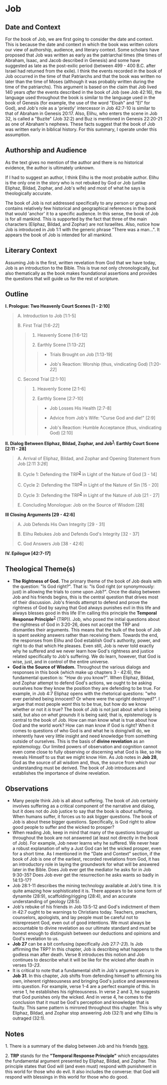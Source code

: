 # Job

## Date and Context
For the book of Job, we are first going to consider the date and context. This is because the date and context in which the book was written colors our view of authorship, audience, and literary context. Some scholars have proposed that Job was written as early as the patriarchal times (the times of Abraham, Isaac, and Jacob described in Genesis) and some have suggested as late as the post-exilic period (between 499 - 400 B.C. after Israel had returned from the exile). I think the events recorded in the book of Job occurred in the time of that Patriarchs and that the book was written no later than the time of Moses (although it was probably written during the time of the patriarchs). This argument is based on the claim that Job lived 140 years *after* the events described in the book of Job (see Job 42:16), the language used throughout the book is similar to the language used in the book of Genesis (for example, the use of the word "Eloah" and "El" for God), and Job's role as a 'priestly' intercessor in Job 42:7-10 is similar to that of Abraham in Genesis 20:17. Also, Elihu, who enters the scene in Job 32, is called a "Buzite" (Job 32:2) and Buz is mentioned in Genesis 22:20-21 as one of Abraham's nephews. These facts suggest that the book of Job was written early in biblical history. For this summary, I operate under this assumption.

## Authorship and Audience
As the text gives no mention of the author and there is no historical evidence, the author is ultimately unknown.

If I had to suggest an author, I think Elihu is the most probable author. Elihu is the only one in the story who is not rebuked by God or Job (unlike Eliphaz, Bildad, Zophar, and Job's wife) and most of what he says is theologically accurate.

The book of Job is not addressed specifically to any person or group and contains relatively few historical and geographical references in the book that would 'anchor' it to a specific audience. In this sense, the book of Job is for all mankind. This is supported by the fact that three of the main characters (Eliphaz, Bildad, and Zophar) are not Israelites. Also, notice how Job is introduced in Job 1:1 with the generic phrase "There was a man...". It appears the book of Job is intended for all mankind.

## Literary Context
Assuming Job is the first, written revelation from God that we have today, Job is an introduction to the Bible. This is true not only chronologically, but also thematically as the book makes foundational assertions and provides the questions that will guide us for the rest of scripture.

## Outline
**I. Prologue: Two Heavenly Court Scenes  [1 - 2:10]**

  > A. Introduction to Job  [1:1-5]
  > 
  > B. First Trial  [1:6-*22*]
  > 
  >  > 1. Heavenly Scene  [1:6-12]
  >  > 
  >  > 2. Earthly Scene  [1:13-*22*]
  >  > 
  >  >  > - Trials Brought on Job [1:13-19]
  >  >  > 
  >  >  > - Job's Reaction: Worship (thus, vindicating God) [1:20-*22*]
  > 
  > C. Second Trial  [2:1-10]
  > 
  >  > 1. Heavenly Scene  [2:1-6]
  >  > 
  >  > 2. Earthly Scene  [2:7-10]
  >  > 
  >  >  > - Job Losses His Health [2:7-8]
  >  >  > 
  >  >  > - Advice from Job's Wife: "Curse God and die!" [2:9]
  >  >  > 
  >  >  > - Job's Reaction: Humble Acceptance (thus, vindicating God) [2:10]

**II. Dialog Between Eliphaz, Bildad, Zophar, and Job<sup>[1](#footnote1)</sup>: Earthly Court Scene  [2:11 - 28]**

  > A. Arrival of Eliphaz, Bildad, and Zophar and Opening Statement from Job [2:11 3:*26*]
  > 
  > B. Cycle 1: Defending the TRP<sup>[2](#footnote2)</sup> in Light of the Nature of God  [3 - 14]
  > 
  > C. Cycle 2: Defending the TRP<sup>[2](#footnote2)</sup> in Light of the Nature of Sin  [15 - 20]
  > 
  > D. Cycle 3: Defending the TRP<sup>[2](#footnote2)</sup> in Light of the Nature of Job  [21 - 27]
  > 
  > E. Concluding Monologue: Job on the Source of Wisdom  [28]

**III Closing Arguments  [29 - 42:6]**

  > A. Job Defends His Own Integrity  [29 - 31]
  > 
  > B. Elihu Rebukes Job and Defends God's Integrity  [32 - 37]
  > 
  > C. God Answers Job  [38 - 42:6]

**IV. Epilogue  [42:7-*17*]**

## Theological Theme(s)
- **The Rightness of God.** The primary theme of the book of Job deals with the question: "Is God right?". That is: "Is God right (or synonymously: just) in allowing the trials to come upon Job?". Once the dialog between Job and his friends begins, this is the central question that drives most of their discussion. Job's friends attempt to defend and prove the rightness of God by saying that God always punishes evil in this life and always blesses good in this life (I'm calling this principle the **Temporal Response Principle**<sup>[2](#footnote2)</sup> (TRP)). Job, who posed the initial questions about the rightness of God in 3:20-26, does not accept the TRP and dismantles their arguments. This means that the bulk of the book of Job is spent *seeking* answers rather than receiving them. Towards the end, the responses from Elihu and God establish God's authority, power, and right to do that which He pleases. Even still, Job is never told exactly why he suffered and we never learn how God's rightness and justice related specifically to Job's suffering. We do learn, however, that God is wise, just, and in control of the entire universe.
- **God is the Source of Wisdom.** Throughout the various dialogs and responses in this book (which make up chapters 3 - 42:6), the fundamental question is: "How do you know?". When Eliphaz, Bildad, and Zophar attempt to defend God's actions, we ought to be asking ourselves how they know the position they are defending to be true. For example, in Job 4:7 Eliphaz opens with the rhetorical questions: "who ever perished being innocent? Or where were the upright destroyed?". I argue that most people *want* this to be true, but how do we know whether or not it *is* true? The book of Job is not just about *what* is being said, but also *on what grounds* it is being said; that is, epistemology is central to the book of Job. How can man know what is true about how God and the world work? How can man know if God is right? When it comes to questions of who God is and what he is doing/will do, we inherently have very little insight and need knowledge from something outside of ourselves. This is the basis of **divine revelation** as an epistemology. Our limited powers of observation and cognition cannot even come close to fully observing or discerning what God is like, so He reveals Himself to us that we might know Him. As Job notes in **Job 28**, God as the source of all wisdom and, thus, the source from which our understanding must be derived. The book of Job introduces and establishes the importance of divine revelation.

## Observations
- Many people think Job is all about suffering. The book of Job certainly involves suffering as a critical component of the narrative and dialog, but it does not do Job justice to say that the book is *about* suffering. When humans suffer, it forces us to ask bigger questions. The book of Job is about these bigger questions. Specifically, is God right to allow good people to suffer and the wicked to prosper?
- When reading Job, keep in mind that many of the questions brought up throughout the book are not answered (at least not directly in the book of Job). For example, Job never learns why he suffered. We never hear a robust explanation of why a Just God can let the wicked prosper, even for a short time. As I mentioned in the "Date and Context" section, if the book of Job is one of the earliest, recorded revelations from God, it has an introductory role in laying the groundwork for what will be answered later in the Bible. Does Job ever get the mediator he asks for in Job 9:30-35? Does Job ever get the resurrection he asks wants so badly in 14:13-17?
- Job 28:1-11 describes the mining technology available at Job's time. It is quite amazing how sophisticated it is. There appears to be some form of dynamite (28:9), scaffolding/rigging (28:4), and an accurate understanding of geology (28:5).
- Job's rebuke of his friends in Job 13:5-12 and God's indictment of them in 42:7 ought to be warnings to Christians today. Teachers, preachers, counselors, apologists, and lay people must be careful not to misrepresent God, even out of good intentions. We must always be accountable to divine revelation as our ultimate standard and must be honest enough to distinguish between our deductions and opinions and God's revelation to us.
- **Job 27** can be a bit confusing (specifically Job 27:7-*23*). Is Job affirming the TRP? In this chapter, Job is describing what happens to the godless man after death. Verse 8 introduces this notion and Job continues to describe what it will be like for the wicked after death in verses 13-*23*.
- It is critical to note that a fundamental shift in Job's argument occurs in **Job 31**. In this chapter, Job shifts from defending himself to affirming his own, inherent righteousness and bringing God's justice and awareness into question. For example, verse 1-4 are a perfect example of this. In verse 1, he establishes his righteousness. In verse 2 and 3, he suggests that God punishes only the wicked. And in verse 4, he comes to the conclusion that it must be God's perception and knowledge that is faulty. This same pattern is mirrored throughout this chapter. This is why Eliphaz, Bildad, and Zophar stop answering Job (32:1) and why Elihu is outraged (32:1).

## Notes

<a id="footnote1">1. </a>There is a summary of the dialog between Job and his friends [here](job_summary.html).

<a id="footnote2">2. </a>**TRP** stands for the **"Temporal Response Principle"** which encapsulates the fundamental argument presented by Eliphaz, Bildad, and Zophar. This principle states that God will (and even must) respond with punishment in this world for those who do evil. It also includes the converse: that God will respond with blessings in this world for those who do good.
